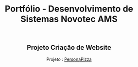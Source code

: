 
<div align="center"> 
  
# Portfólio - Desenvolvimento de Sistemas Novotec AMS

<br>

## Projeto Criação de Website
<div>
Projeto : <a href="https://github.com/P4BLOll/Persona-Pizza"> PersonaPizza </a> 
</div>

</div>
